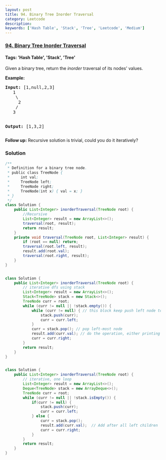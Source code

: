 ```yaml
---
layout: post
title: 94. Binary Tree Inorder Traversal
category: Leetcode
description: 
keywords: ['Hash Table', 'Stack', 'Tree', 'Leetcode', 'Medium']
---
```

### [94. Binary Tree Inorder Traversal](https://leetcode.com/problems/binary-tree-inorder-traversal)

#### Tags: 'Hash Table', 'Stack', 'Tree'

<div class="content__u3I1 question-content__JfgR"><div><p>Given a binary tree, return the <em>inorder</em> traversal of its nodes' values.</p>
<p><strong>Example:</strong></p>
<pre><strong>Input:</strong> [1,null,2,3]
   1
    \
     2
    /
   3

<strong>Output:</strong> [1,3,2]</pre>
<p><strong>Follow up:</strong> Recursive solution is trivial, could you do it iteratively?</p>
</div></div>

### Solution
```java
/**
 * Definition for a binary tree node.
 * public class TreeNode {
 *     int val;
 *     TreeNode left;
 *     TreeNode right;
 *     TreeNode(int x) { val = x; }
 * }
 */
class Solution {
    public List<Integer> inorderTraversal(TreeNode root) {
        //Recursive
        List<Integer> result = new ArrayList<>();
        traversal(root, result);
        return result;
    }
    private void traversal(TreeNode root, List<Integer> result) {
        if (root == null) return;
        traversal(root.left, result);
        result.add(root.val);
        traversal(root.right, result);
    }
}


class Solution {
    public List<Integer> inorderTraversal(TreeNode root) {
        // iterative dfs using stack
        List<Integer> result = new ArrayList<>();
        Stack<TreeNode> stack = new Stack<>();
        TreeNode curr = root;
        while (curr != null || !stack.empty()) {
            while (curr != null) { // this block keep push left node to stack
                stack.push(curr);
                curr = curr.left;
            }
            curr = stack.pop(); // pop left-most node
            result.add(curr.val); // do the operation, either printing or adding to list
            curr = curr.right;
        }
        return result;
    }
}


class Solution {
    public List<Integer> inorderTraversal(TreeNode root) {
        // iterative, one loop
        List<Integer> result = new ArrayList<>();
        Deque<TreeNode> stack = new ArrayDeque<>();
        TreeNode curr = root;
        while (curr != null || !stack.isEmpty()) {
            if(curr != null) {
                stack.push(curr);
                curr = curr.left;
            } else {
                curr = stack.pop();
                result.add(curr.val);  // Add after all left children
                curr = curr.right;   
            }
        }
        return result;
    }
}


```